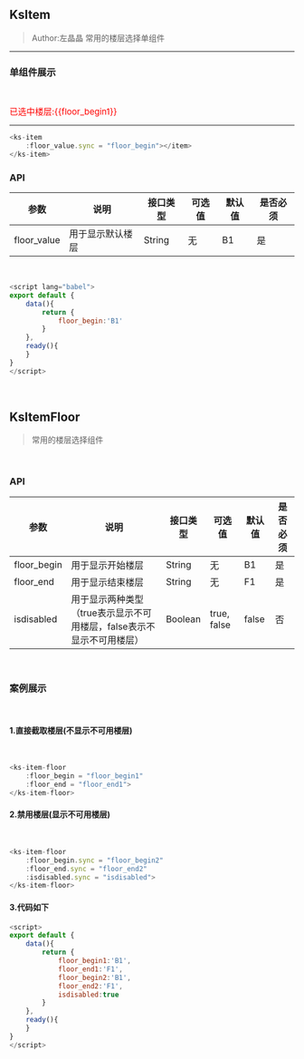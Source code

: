 ## KsItem

> Author:左晶晶
> 常用的楼层选择单组件

---

### 单组件展示

<br/>

<ks-item
    :floor_value.sync = "floor_begin1"></item>
</ks-item>
<span style="color:red;font-size:15px">已选中楼层:{{floor_begin1}}</span>

-----

```javascript
<ks-item
    :floor_value.sync = "floor_begin"></item>
</ks-item>
```

### API
| 参数 | 说明 | 接口类型  | 可选值 | 默认值 | 是否必须 |
|------|-------|----------|---------|-------|--------|
| floor_value | 用于显示默认楼层  | String | 无 | B1  | 是 |


<br/>

```javascript
<script lang="babel">
export default {
    data(){
        return {
            floor_begin:'B1'
        }
    },
    ready(){
    }
}
</script>
```
<br/>

## KsItemFloor

> 常用的楼层选择组件

<br/>

### API
| 参数 | 说明 | 接口类型  | 可选值 | 默认值 | 是否必须 |
|------|-------|----------|---------|-------|--------|
| floor_begin | 用于显示开始楼层  | String | 无 | B1  | 是 |
| floor_end | 用于显示结束楼层  |  String | 无 | F1  | 是 |
| isdisabled | 用于显示两种类型（true表示显示不可用楼层，false表示不显示不可用楼层）  | Boolean | true, false | false | 否 |

<br/>


### 案例展示

<br/>

#### 1.直接截取楼层(不显示不可用楼层)

<br/>

<ks-item-floor
    :floor_begin.sync = "floor_begin1"
    :floor_end.sync = "floor_end1">
</ks-item-floor>

```javascript
<ks-item-floor
    :floor_begin = "floor_begin1"
    :floor_end = "floor_end1">
</ks-item-floor>
```

#### 2.禁用楼层(显示不可用楼层)

<br/>

<ks-item-floor
    :floor_begin.sync = "floor_begin2"
    :floor_end.sync = "floor_end2"
    :isdisabled.sync = "isdisabled">
</ks-item-floor>

```javascript
<ks-item-floor
    :floor_begin.sync = "floor_begin2"
    :floor_end.sync = "floor_end2"
    :isdisabled.sync = "isdisabled">
</ks-item-floor>
```

#### 3.代码如下

```javascript
<script>
export default {
    data(){
        return {
            floor_begin1:'B1',
            floor_end1:'F1',
            floor_begin2:'B1',
            floor_end2:'F1',
            isdisabled:true
        }
    },
    ready(){
    }
}
</script>
```
<script>
export default {
    kscomponents:['KsItemFloor_v0'],
    data(){
        return {
            floor_begin1:'B1',
            floor_end1:'F1',
            floor_begin2:'B1',
            floor_end2:'F1',
            isdisabled:true
        }
    },
    ready(){
    }
}
</script>

